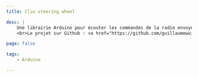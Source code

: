 ```yaml
---
title: Clio steering wheel

desc: |
    Une librairie Arduino pour écouter les commandes de la radio envoyés par la manette placée sous le volant d'une Clio 2.
    <br>Le projet sur Github : <a href="https://github.com/guillaumewuip/clioSteeringWheelCmd">clioSteeringWheelCmd</a>.

page: false

tags:
    - Arduino

---
```

